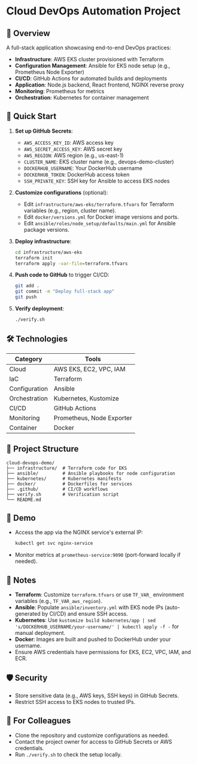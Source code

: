 # Cloud DevOps Automation Project

## 📌 Overview
A full-stack application showcasing end-to-end DevOps practices:
- **Infrastructure**: AWS EKS cluster provisioned with Terraform
- **Configuration Management**: Ansible for EKS node setup (e.g., Prometheus Node Exporter)
- **CI/CD**: GitHub Actions for automated builds and deployments
- **Application**: Node.js backend, React frontend, NGINX reverse proxy
- **Monitoring**: Prometheus for metrics
- **Orchestration**: Kubernetes for container management

## 🚀 Quick Start
1. **Set up GitHub Secrets**:
   - `AWS_ACCESS_KEY_ID`: AWS access key
   - `AWS_SECRET_ACCESS_KEY`: AWS secret key
   - `AWS_REGION`: AWS region (e.g., us-east-1)
   - `CLUSTER_NAME`: EKS cluster name (e.g., devops-demo-cluster)
   - `DOCKERHUB_USERNAME`: Your DockerHub username
   - `DOCKERHUB_TOKEN`: DockerHub access token
   - `SSH_PRIVATE_KEY`: SSH key for Ansible to access EKS nodes

2. **Customize configurations** (optional):
   - Edit `infrastructure/aws-eks/terraform.tfvars` for Terraform variables (e.g., region, cluster name).
   - Edit `docker/versions.yml` for Docker image versions and ports.
   - Edit `ansible/roles/node_setup/defaults/main.yml` for Ansible package versions.

3. **Deploy infrastructure**:
   ```bash
   cd infrastructure/aws-eks
   terraform init
   terraform apply -var-file=terraform.tfvars
   ```

4. **Push code to GitHub** to trigger CI/CD:
   ```bash
   git add .
   git commit -m "Deploy full-stack app"
   git push
   ```

5. **Verify deployment**:
   ```bash
   ./verify.sh
   ```

## 🛠️ Technologies
| Category            | Tools                         |
|---------------------|-------------------------------|
| Cloud               | AWS EKS, EC2, VPC, IAM        |
| IaC                 | Terraform                     |
| Configuration       | Ansible                       |
| Orchestration       | Kubernetes, Kustomize         |
| CI/CD               | GitHub Actions                |
| Monitoring          | Prometheus, Node Exporter     |
| Container           | Docker                        |

## 📂 Project Structure
```
cloud-devops-demo/
├── infrastructure/  # Terraform code for EKS
├── ansible/         # Ansible playbooks for node configuration
├── kubernetes/      # Kubernetes manifests
├── docker/          # Dockerfiles for services
├── .github/         # CI/CD workflows
├── verify.sh        # Verification script
└── README.md
```

## 📸 Demo
- Access the app via the NGINX service's external IP:
  ```bash
  kubectl get svc nginx-service
  ```
- Monitor metrics at `prometheus-service:9090` (port-forward locally if needed).

## 📝 Notes
- **Terraform**: Customize `terraform.tfvars` or use `TF_VAR_` environment variables (e.g., `TF_VAR_aws_region`).
- **Ansible**: Populate `ansible/inventory.yml` with EKS node IPs (auto-generated by CI/CD) and ensure SSH access.
- **Kubernetes**: Use `kustomize build kubernetes/app | sed 's/DOCKERHUB_USERNAME/your-username/' | kubectl apply -f -` for manual deployment.
- **Docker**: Images are built and pushed to DockerHub under your username.
- Ensure AWS credentials have permissions for EKS, EC2, VPC, IAM, and ECR.

## 🛡️ Security
- Store sensitive data (e.g., AWS keys, SSH keys) in GitHub Secrets.
- Restrict SSH access to EKS nodes to trusted IPs.

## 👥 For Colleagues
- Clone the repository and customize configurations as needed.
- Contact the project owner for access to GitHub Secrets or AWS credentials.
- Run `./verify.sh` to check the setup locally.
